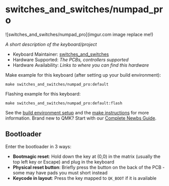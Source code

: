 # switches_and_switches/numpad_pro

![switches_and_switches/numpad_pro](imgur.com image replace me!)

*A short description of the keyboard/project*

* Keyboard Maintainer: [switches_and_switches](https://github.com/pruhjects)
* Hardware Supported: *The PCBs, controllers supported*
* Hardware Availability: *Links to where you can find this hardware*

Make example for this keyboard (after setting up your build environment):

    make switches_and_switches/numpad_pro:default

Flashing example for this keyboard:

    make switches_and_switches/numpad_pro:default:flash

See the [build environment setup](https://docs.qmk.fm/#/getting_started_build_tools) and the [make instructions](https://docs.qmk.fm/#/getting_started_make_guide) for more information. Brand new to QMK? Start with our [Complete Newbs Guide](https://docs.qmk.fm/#/newbs).

## Bootloader

Enter the bootloader in 3 ways:

* **Bootmagic reset**: Hold down the key at (0,0) in the matrix (usually the top left key or Escape) and plug in the keyboard
* **Physical reset button**: Briefly press the button on the back of the PCB - some may have pads you must short instead
* **Keycode in layout**: Press the key mapped to `QK_BOOT` if it is available

